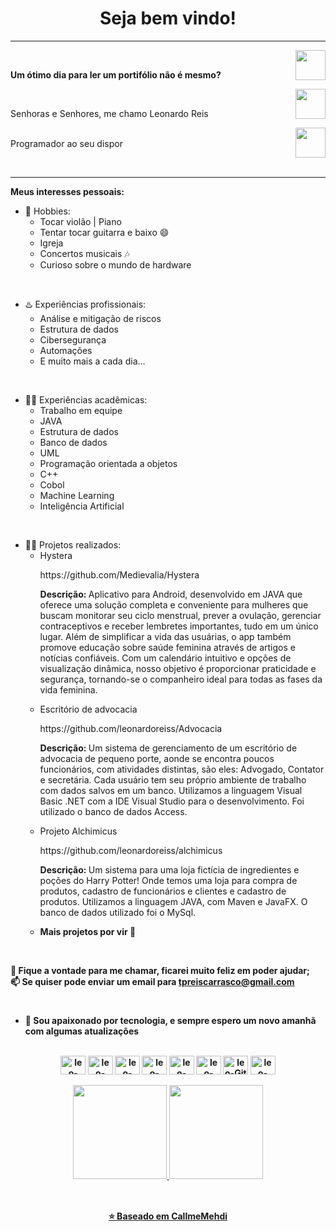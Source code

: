 <h1 align="center"> Seja bem vindo! </h1>
<hr />
<a href="https://github.com/leonardoreiss" target="_blank">
  <img align="right" src="https://cdn.iconscout.com/icon/free/png-256/github-108-438008.png" width="48px" height="48px">
</a><br />
<p align="left" > 
  <b>Um ótimo dia para ler um portifólio não é mesmo?</b>
</p>
<a href="https://www.instagram.com/leonardo.reis/" target="_blank">
  <img align="right" src="https://cdn.icon-icons.com/icons2/1211/PNG/512/1491579602-yumminkysocialmedia36_83067.png" width="48px" height="48px">
</a><br />
<p align="left" >
Senhoras e Senhores, me chamo Leonardo Reis<br />
</p>
<a href="https://www.linkedin.com/in/leonardo-reis-68b036187/" target="_blank">
  <img align="right" src="https://i.ibb.co/Kx2GSrT/linkedin.png" width="48px" height="48px">
</a>


<br>
Programador ao seu dispor
<p align="left" >
<br>
<hr />

**Meus interesses pessoais:**

- 👾 Hobbies: 
  - Tocar violão | Piano
  - Tentar tocar guitarra e baixo 😄
  - Igreja
  - Concertos musicais 🎶
  - Curioso sobre o mundo de hardware

<br>
 
- ♨️ Experiências profissionais:
  - Análise e mitigação de riscos
  - Estrutura de dados
  - Cibersegurança
  - Automações
  - E muito mais a cada dia...
 
<br>

- 👩‍💻 Experiências acadêmicas:
  - Trabalho em equipe
  - JAVA
  - Estrutura de dados
  - Banco de dados
  - UML
  - Programação orientada a objetos
  - C++
  - Cobol
  - Machine Learning
  - Inteligência Artificial

<br>

- 👩‍💻 Projetos realizados:
  - Hystera
    <p> 
      https://github.com/Medievalia/Hystera
    <p>
      <b> Descrição: </b> Aplicativo para Android, desenvolvido em JAVA que oferece uma solução completa e conveniente para mulheres 
       que buscam monitorar seu ciclo menstrual, prever a ovulação, gerenciar contraceptivos e receber 
      lembretes importantes, tudo em um único lugar. Além de simplificar a vida das usuárias, o app também promove
      educação sobre saúde feminina através de artigos e notícias confiáveis. Com um calendário intuitivo e opções 
      de visualização dinâmica, nosso objetivo é proporcionar praticidade e segurança, tornando-se o companheiro
      ideal para todas as fases da vida feminina.
    <p>
  - Escritório de advocacia
    <p> 
      https://github.com/leonardoreiss/Advocacia
    <p>
      <b> Descrição: </b> Um sistema de gerenciamento de um escritório de advocacia
      de pequeno porte, aonde se encontra poucos funcionários, com atividades distintas, são eles:
      Advogado, Contator e secretária. Cada usuário tem seu próprio ambiente de trabalho com
      dados salvos em um banco. Utilizamos a linguagem Visual Basic .NET com a IDE Visual Studio
      para o desenvolvimento. Foi utilizado o banco de dados Access.
    <p>
  - Projeto Alchimicus
    <p>
      https://github.com/leonardoreiss/alchimicus
    <p>
      <b> Descrição: </b>Um sistema para uma loja fictícia de
      ingredientes e poções do Harry Potter! Onde temos uma loja para compra de produtos, cadastro de
      funcionários e clientes e cadastro de produtos. Utilizamos a linguagem JAVA, com Maven e
      JavaFX. O banco de dados utilizado foi o MySql.
    <p>
  - <b> Mais projetos por vir 👀 <b>
<br>
    
💬 Fique a vontade para me chamar, ficarei muito feliz em poder ajudar; <br>
📫 Se quiser pode enviar um email para tpreiscarrasco@gmail.com

#

- 💼 Sou apaixonado por tecnologia, e sempre espero um novo amanhã com algumas atualizações
  
</div>

<div align="center" valign="top"><br>
    <img align="center" alt="leo-Java" height="30" width="40" src="https://cdn.jsdelivr.net/gh/devicons/devicon/icons/java/java-original-wordmark.svg">
    <img align="center" alt="leo-MySQL" height="30" width="40" src="https://cdn.jsdelivr.net/gh/devicons/devicon/icons/mysql/mysql-original-wordmark.svg">
  <img align="center" alt="leo-C++" height="30" width="40" src="https://cdn.jsdelivr.net/gh/devicons/devicon/icons/cplusplus/cplusplus-plain.svg">
  <img align="center" alt="leo-Bash" height="30" width="40" src="https://cdn.jsdelivr.net/gh/devicons/devicon/icons/bash/bash-original.svg">
  <img align="center" alt="leo-Linux" height="30" width="40" src="https://cdn.jsdelivr.net/gh/devicons/devicon/icons/linux/linux-original.svg">
  <img align="center" alt="leo-Spring" height="30" width="40" src="https://cdn.jsdelivr.net/gh/devicons/devicon/icons/spring/spring-original.svg">
  <img align="center" alt="leo-Git" height="30" width="40" src="https://cdn.jsdelivr.net/gh/devicons/devicon/icons/git/git-original.svg">
  <img align="center" alt="leo-VIM" height="30" width="40" src="https://cdn.jsdelivr.net/gh/devicons/devicon/icons/vim/vim-original.svg">

</div><br>

<div align="center">
  <a href="https://github.com/leonardoreiss">
  <img height="150em" src="https://github-readme-stats.vercel.app/api?username=leonardoreiss&show_icons=true&theme=panda&include_all_commits=true&count_private=true"/>
  <img height="150em" src="https://github-readme-stats.vercel.app/api/top-langs/?username=leonardoreiss&layout=compact&langs_count=7&theme=panda"/>
</div>

  <div align="center" valign="top"><br> 
    
  ##
  
</p>

⭐️ Baseado em [CallmeMehdi](https://github.com/CallmeMehdi)
